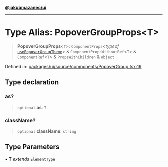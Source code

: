 [**@jakubmazanec/ui**](../README.md)

---

# Type Alias: PopoverGroupProps\<T\>

> **PopoverGroupProps**\<`T`\>: `ComponentProps`\<_typeof_
> [`usePopoverGroupTheme`](../functions/usePopoverGroupTheme.md)\> &
> `ComponentPropsWithoutRef`\<`T`\> & `ComponentRef`\<`T`\> & `PropsWithChildren` & `object`

Defined in:
[packages/ui/source/components/PopoverGroup.tsx:19](https://github.com/jakubmazanec/tools/blob/76a9140b954a789a6120dd2126b179ec0180d7e9/packages/ui/source/components/PopoverGroup.tsx#L19)

## Type declaration

### as?

> `optional` **as**: `T`

### className?

> `optional` **className**: `string`

## Type Parameters

• **T** _extends_ `ElementType`

